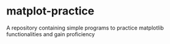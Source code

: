 # matplot-practice
 A repository containing simple programs to practice matplotlib functionalities and gain proficiency
